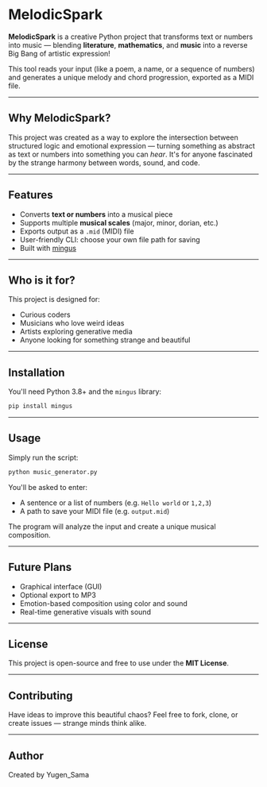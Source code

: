 # MelodicSpark

**MelodicSpark** is a creative Python project that transforms text or numbers into music — blending **literature**, **mathematics**, and **music** into a reverse Big Bang of artistic expression!

This tool reads your input (like a poem, a name, or a sequence of numbers) and generates a unique melody and chord progression, exported as a MIDI file.

---

## Why MelodicSpark?

This project was created as a way to explore the intersection between structured logic and emotional expression — turning something as abstract as text or numbers into something you can *hear*. It's for anyone fascinated by the strange harmony between words, sound, and code.

---

## Features

- Converts **text or numbers** into a musical piece
- Supports multiple **musical scales** (major, minor, dorian, etc.)
- Exports output as a `.mid` (MIDI) file
- User-friendly CLI: choose your own file path for saving
- Built with [mingus](https://github.com/bspaans/python-mingus)

---

## Who is it for?

This project is designed for:
- Curious coders
- Musicians who love weird ideas
- Artists exploring generative media
- Anyone looking for something strange and beautiful

---

## Installation

You'll need Python 3.8+ and the `mingus` library:

```bash
pip install mingus
```

---

## Usage

Simply run the script:

```bash
python music_generator.py
```

You'll be asked to enter:
- A sentence or a list of numbers (e.g. `Hello world` or `1,2,3`)
- A path to save your MIDI file (e.g. `output.mid`)

The program will analyze the input and create a unique musical composition.

---

## Future Plans

- Graphical interface (GUI)
- Optional export to MP3
- Emotion-based composition using color and sound
- Real-time generative visuals with sound

---

## License

This project is open-source and free to use under the **MIT License**.

---

## Contributing

Have ideas to improve this beautiful chaos? Feel free to fork, clone, or create issues — strange minds think alike.

---

## Author

Created by Yugen_Sama

